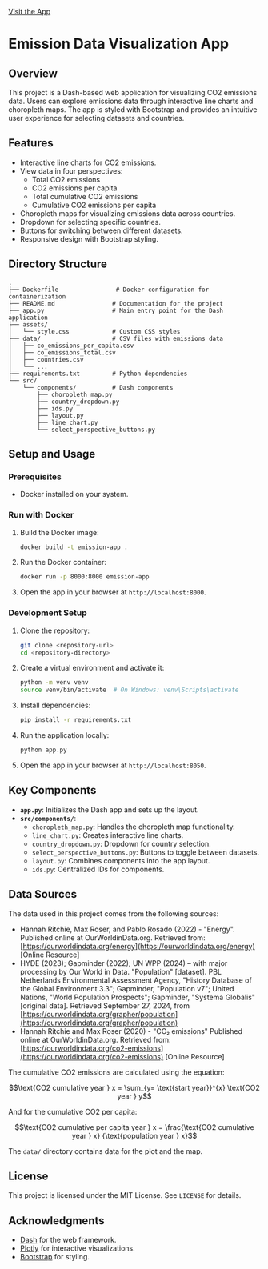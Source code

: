[Visit the App](https://emissionswebsite.onrender.com)

# Emission Data Visualization App

## Overview

This project is a Dash-based web application for visualizing CO2 emissions data. Users can explore emissions data through interactive line charts and choropleth maps. The app is styled with Bootstrap and provides an intuitive user experience for selecting datasets and countries.

## Features

- Interactive line charts for CO2 emissions.
- View data in four perspectives:
  - Total CO2 emissions
  - CO2 emissions per capita
  - Total cumulative CO2 emissions
  - Cumulative CO2 emissions per capita
- Choropleth maps for visualizing emissions data across countries.
- Dropdown for selecting specific countries.
- Buttons for switching between different datasets.
- Responsive design with Bootstrap styling.

## Directory Structure

```
.
├── Dockerfile                # Docker configuration for containerization
├── README.md                # Documentation for the project
├── app.py                   # Main entry point for the Dash application
├── assets/
│   └── style.css            # Custom CSS styles
├── data/                    # CSV files with emissions data
│   ├── co_emissions_per_capita.csv
│   ├── co_emissions_total.csv
│   ├── countries.csv
│   └── ...
├── requirements.txt         # Python dependencies
└── src/
    └── components/          # Dash components
        ├── choropleth_map.py
        ├── country_dropdown.py
        ├── ids.py
        ├── layout.py
        ├── line_chart.py
        └── select_perspective_buttons.py
```

## Setup and Usage

### Prerequisites

- Docker installed on your system.

### Run with Docker

1. Build the Docker image:

   ```bash
   docker build -t emission-app .
   ```

2. Run the Docker container:

   ```bash
   docker run -p 8000:8000 emission-app
   ```

3. Open the app in your browser at `http://localhost:8000`.

### Development Setup

1. Clone the repository:

   ```bash
   git clone <repository-url>
   cd <repository-directory>
   ```

2. Create a virtual environment and activate it:

   ```bash
   python -m venv venv
   source venv/bin/activate  # On Windows: venv\Scripts\activate
   ```

3. Install dependencies:

   ```bash
   pip install -r requirements.txt
   ```

4. Run the application locally:

   ```bash
   python app.py
   ```

5. Open the app in your browser at `http://localhost:8050`.

## Key Components

- **`app.py`**: Initializes the Dash app and sets up the layout.
- **`src/components/`**:
  - `choropleth_map.py`: Handles the choropleth map functionality.
  - `line_chart.py`: Creates interactive line charts.
  - `country_dropdown.py`: Dropdown for country selection.
  - `select_perspective_buttons.py`: Buttons to toggle between datasets.
  - `layout.py`: Combines components into the app layout.
  - `ids.py`: Centralized IDs for components.

## Data Sources

The data used in this project comes from the following sources:

- Hannah Ritchie, Max Roser, and Pablo Rosado (2022) - "Energy". Published online at OurWorldinData.org. Retrieved from: [https://ourworldindata.org/energy](https://ourworldindata.org/energy) [Online Resource]
- HYDE (2023); Gapminder (2022); UN WPP (2024) – with major processing by Our World in Data. "Population" [dataset]. PBL Netherlands Environmental Assessment Agency, "History Database of the Global Environment 3.3"; Gapminder, "Population v7"; United Nations, "World Population Prospects"; Gapminder, "Systema Globalis" [original data]. Retrieved September 27, 2024, from [https://ourworldindata.org/grapher/population](https://ourworldindata.org/grapher/population)
- Hannah Ritchie and Max Roser (2020) - "CO₂ emissions" Published online at OurWorldinData.org. Retrieved from: [https://ourworldindata.org/co2-emissions](https://ourworldindata.org/co2-emissions) [Online Resource]

The cumulative CO2 emissions are calculated using the equation:

$$\text{CO2 cumulative year } x = \sum_{y= \text{start year}}^{x} \text{CO2 year } y$$

And for the cumulative CO2 per capita:

$$\text{CO2 cumulative per capita year } x = \frac{\text{CO2 cumulative year } x} {\text{population year } x}$$

The `data/` directory contains data for the plot and the map.

## License

This project is licensed under the MIT License. See `LICENSE` for details.

## Acknowledgments

- [Dash](https://dash.plotly.com/) for the web framework.
- [Plotly](https://plotly.com/) for interactive visualizations.
- [Bootstrap](https://getbootstrap.com/) for styling.


